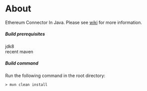 # About
Ethereum Connector In Java. Please see [wiki](https://github.com/cegeka/tether/wiki) for more information.

##### Build prerequisites
jdk8  
recent maven

##### Build command
Run the following command in the root directory:
```
> mvn clean install
```
